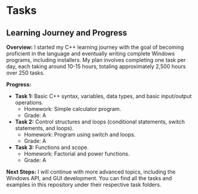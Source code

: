 # Tasks

## Learning Journey and Progress

**Overview:**
I started my C++ learning journey with the goal of becoming proficient in the language and eventually writing complete Windows programs, including installers. My plan involves completing one task per day, each taking around 10-15 hours, totaling approximately 2,500 hours over 250 tasks.

**Progress:**
- **Task 1:** Basic C++ syntax, variables, data types, and basic input/output operations.
  - Homework: Simple calculator program.
  - Grade: A
- **Task 2:** Control structures and loops (conditional statements, switch statements, and loops).
  - Homework: Program using switch and loops.
  - Grade: A
- **Task 3:** Functions and scope.
  - Homework: Factorial and power functions.
  - Grade: A

**Next Steps:**
I will continue with more advanced topics, including the Windows API, and GUI development. You can find all the tasks and examples in this repository under their respective task folders.
